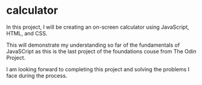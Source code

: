 # calculator
In this project, I will be creating an on-screen calculator using JavaScript, HTML, and CSS.

This will demonstrate my understanding so far of the fundamentals of JavaSCript as this is the last project of the foundations couse from The Odin Project.

I am looking forward to completing this project and solving the problems I face during the process.